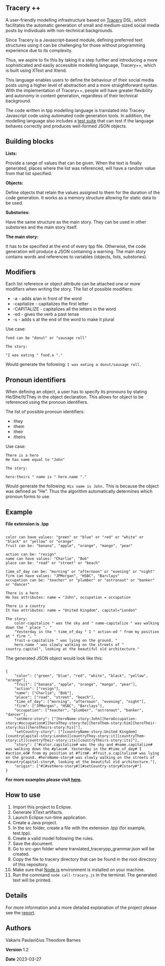 ## Tracery ++

A user-friendly modelling infrastructure based on [Tracery](https://tracery.io) DSL, which facilitates the automatic generation of small and medium-sized social media posts by individuals with non-technical backgrounds.

Since Tracery is a Javascript-based module, defining preferred text structures using it can be challenging for those without programming experience due to its complexity.

Thus, we aspire to fix this by taking it a step further and introducing a more sophisticated and easily accessible modelling language, Tracery++, which is built using XText and Xtend.

This language enables users to define the behaviour of their social media posts using a higher level of abstraction and a more straightforward syntax. With the implementation of Tracery++, people will have greater flexibility and autonomy in content generation, regardless of their technical background.

The code written in tpp modelling language is translated into Tracery Javascript code using automated code generation tools. In addition, the modelling language also includes a [test suite](./Tests/) that can test if the language behaves correctly and produces well-formed JSON objects.

## Building blocks

**Lists:**

Provide a range of values that can be given. When the text is finally generated, places where the list was referenced, will have a random value from that list specified.

**Objects:**

Define objects that retain the values assigned to them for the duration of the code generation. It works as a memory structure allowing for static data to be used.

**Substories:**

Have the same structure as the main story. They can be used in other substories and the main story itself.

**The main story:**

It has to be specified at the end of every tpp file. Otherwise, the code generation will produce a JSON containing a warning. The main story contains words and references to variables (objects, lists, substories).

## Modifiers

Each list reference or object attribute can be attached one or more modifiers when writing the story.
The list of possible modifiers:

- -a - adds a/an in front of the word
- -capitalize - capitalizes the first letter
- -CAPITALIZE - capitalizes all the letters in the word
- -ed - gives the verb a past tense
- -s - adds s at the end of the word to make it plural

Use case:

```
food can be "donut" or "sausage roll"

The story:

"I was eating " food.a "."
```

Would generate the following: `I was eating a donut/sausage roll.`

## Pronoun identifiers

When defining an object, a user has to specify its pronouns by stating He/She/It/They in the object declaration. This allows for object to be referenced using the pronoun identifiers.

The list of possible pronoun identifiers:

- :they
- :them
- :their
- :theirs

Use case:

```
There is a hero
He has name equal to "John"

The story:

hero:theirs " name is " hero.name "."
```

Would generate the following: `His name is John.` This is because the object was defined as "He". Thus the algorithm automatically determines which pronoun forms to use.

## Example

**File extension is .tpp**

```

color can have values: "green" or "blue" or "red" or "white" or "black" or "yellow" or "orange"
fruit can be: "banana", "apple", "orange", "mango", "pear"

action can be: "resign"
name can have values: "Charlie", "Bob"
place can be: "road" or "street" or "beach"

time_of_day can be: "morning" or "afternoon" or "evening" or "night"
firm can have values: "JPMorgan", "HSBC", "Barclays"
occupation can be: "teacher" or "plumber" or "astronaut" or "banker" or "dancer"

There is a hero
He has attributes: name = "John", occupation = occupation

There is a country
It has attributes: name = "United Kingdom", capital="London"

The story:
	color-capitalize " was the sky and " name-capitalize " was walking down the " place ". "
	"Yesterday in the " time_of_day " I " action-ed " from my position at " firm ". "
	fruit-a-capitalize " was lying on the ground. "
	hero.name " was slowly walking on the streets of " country.capital", looking at the beautiful old architecture."

```

The generated JSON object would look like this:

```

{
	"color": ["green", "blue", "red", "white", "black", "yellow", "orange"],
	"fruit": ["banana", "apple", "orange", "mango", "pear"],
	"action": ["resign"],
	"name": ["Charlie", "Bob"],
	"place": ["road", "street", "beach"],
	"time_of_day": ["morning", "afternoon", "evening", "night"],
	"firm": ["JPMorgan", "HSBC", "Barclays"],
	"occupation": ["teacher", "plumber", "astronaut", "banker", "dancer"],
	"setHero-story": ["[heroName-story:John][heroOccupation-story:#occupation#][heroThey-story:he][heroThem-story:him][heroTheir-story:his][heroTheirs-story:his]"],
	"setCountry-story": ["[countryName-story:United Kingdom][countryCapital-story:London][countryThey-story:it][countryThem-story:it][countryTheir-story:its][countryTheirs-story:its]"],
	"story": ["#color.capitalize# was the sky and #name.capitalize# was walking down the #place#. Yesterday in the #time_of_day# I #action.ed# from my position at #firm#. #fruit.a.capitalize# was lying on the ground. #heroName-story# was slowly walking on the streets of #countryCapital-story#, looking at the beautiful old architecture."],
	"origin": ["#[#setHero-story#][#setCountry-story#]story#"]
}

```

**For more examples please visit [here](./extra_files/tpp/).**

## How to use

1. Import this project to Eclipse.
2. Generate XText artifacts.
3. Launch Eclipse run-time application.
4. Create a Java project.
5. In the src folder, create a file with the extension .tpp (for example, test.tpp).
6. Create a valid model following the rules.
7. Save the document.
8. Go to src-gen folder where translated_tracerypp_grammar.json will be created.
9. Copy the file to tracery directory that can be found in the root directory of this repository.
10. Make sure that [Node.js](https://nodejs.org/en) environment is installed on your machine.
11. Run the command `node call-tracery.js` in the terminal. The generated text will be printed.

## Details

For more information and a more detailed explanation of the project please see the [report](tracerypp-report.pdf).

## Authors

Vakaris Paulavičius
Theodore Barnes

**Version** 1.2

**Date** 2023-03-27
